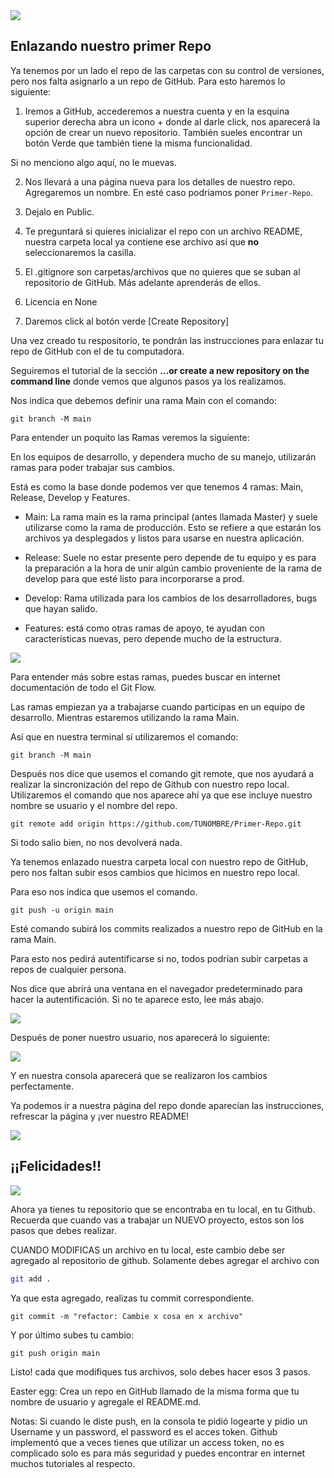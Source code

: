 <img src='./assets/Enlazando.png'>


## Enlazando nuestro primer Repo

Ya tenemos por un lado el repo de las carpetas con su control de versiones, pero nos falta asignarlo a un repo de GitHub. Para esto haremos lo siguiente:

1. Iremos a GitHub, accederemos a nuestra cuenta y en la esquina superior derecha abra un icono + donde al darle click, nos aparecerá la opción de crear un nuevo repositorio. También sueles encontrar un botón Verde que también tiene la misma funcionalidad.

Si no menciono algo aquí, no le muevas.

2. Nos llevará a una página nueva para los detalles de nuestro repo. Agregaremos un nombre. En esté caso podriamos poner `Primer-Repo`.

3. Dejalo en Public.

4. Te preguntará si quieres inicializar el repo con un archivo README, nuestra carpeta local ya contiene ese archivo así que **no** seleccionaremos la casilla.

5. El .gitignore son carpetas/archivos que no quieres que se suban al repositorio de GitHub. Más adelante aprenderás de ellos. 

6. Licencia en None

7. Daremos click al botón verde [Create Repository]

Una vez creado tu respositorio, te pondrán las instrucciones para enlazar tu repo de GitHub con el de tu computadora.

Seguiremos el tutorial de la sección **…or create a new repository on the command line** donde vemos que algunos pasos ya los realizamos. 

Nos indica que debemos definir una rama Main con el comando: 

```git
git branch -M main
```

Para entender un poquito las Ramas veremos la siguiente:

En los equipos de desarrollo, y dependera mucho de su manejo, utilizarán ramas para poder trabajar sus cambios.

Está es como la base donde podemos ver que tenemos 4 ramas: Main, Release, Develop y Features.

* Main: La rama main es la rama principal (antes llamada Master) y suele utilizarse como la rama de producción. Esto se refiere a que estarán los archivos ya desplegados y listos para usarse en nuestra aplicación.

* Release: Suele no estar presente pero depende de tu equipo y es para la preparación a la hora de unir algún cambio proveniente de la rama de develop para que esté listo para incorporarse a prod.

* Develop: Rama utilizada para los cambios de los desarrolladores, bugs que hayan salido.

* Features: está como otras ramas de apoyo, te ayudan con características nuevas, pero depende mucho de la estructura.

<img src='./assets/Branchs.png'>

Para entender más sobre estas ramas, puedes buscar en internet documentación de todo el Git Flow.

Las ramas empiezan ya a trabajarse cuando participas en un equipo de desarrollo. Mientras estaremos utilizando la rama Main.

Así que en nuestra terminal sí utilizaremos el comando:

```git
git branch -M main
```

Después nos dice que usemos el comando git remote, que nos ayudará a realizar la sincronización del repo de Github con nuestro repo local. Utilizaremos el comando que nos aparece ahí ya que ese incluye nuestro nombre se usuario y el nombre del repo. 

```git
git remote add origin https://github.com/TUNOMBRE/Primer-Repo.git
```

Si todo salio bien, no nos devolverá nada.

Ya tenemos enlazado nuestra carpeta local con nuestro repo de GitHub, pero nos faltan subir esos cambios que hicimos en nuestro repo local.

Para eso nos indica que usemos el comando. 

```git
git push -u origin main
```

Esté comando subirá los commits realizados a nuestro repo de GitHub en la rama Main. 

Para esto nos pedirá autentificarse si no, todos podrían subir carpetas a repos de cualquier persona.

Nos dice que abrirá una ventana en el navegador predeterminado para hacer la autentificación. Si no te aparece esto, lee más abajo.

<img src='./assets/GitHub.png'>

Después de poner nuestro usuario, nos aparecerá lo siguiente:

<img src='./assets/Autentificacion.png'>

Y en nuestra consola aparecerá que se realizaron los cambios perfectamente.

Ya podemos ir a nuestra página del repo donde aparecían las instrucciones, refrescar la página y ¡ver nuestro README!

<img src='./assets/Primer_Repo.png'>


## ¡¡Felicidades!!
<img src='./assets/3LT1.gif'>

Ahora ya tienes tu repositorio que se encontraba en tu local, en tu Github. Recuerda que cuando vas a trabajar un NUEVO proyecto, estos son los pasos que debes realizar.

CUANDO MODIFICAS un archivo en tu local, este cambio debe ser agregado al repositorio de github. Solamente debes agregar el archivo con 
```Bash
git add .
```
Ya que esta agregado, realizas tu commit correspondiente.
```
git commit -m "refactor: Cambie x cosa en x archivo"
```

Y por último subes tu cambio:
```
git push origin main
```

Listo! cada que modifiques tus archivos, solo debes hacer esos 3 pasos. 

Easter egg: Crea un repo en GitHub llamado de la misma forma que tu nombre de usuario y agregale el README.md.


Notas: Si cuando le diste push, en la consola te pidió logearte y pidio un Username y un password, el password es el acces token. Github implementó que a veces tienes que utilizar un access token, no es complicado solo es para más seguridad y puedes encontrar en internet muchos tutoriales al respecto.

